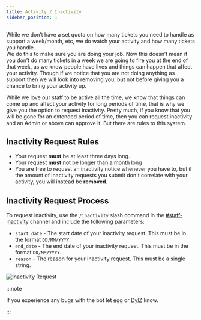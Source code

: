 ```yaml
---
title: Activity / Inactivity
sidebar_position: 1
---
```


While we don’t have a set quota on how many tickets you need to handle as support a week/month, etc, we do watch your activity and how many tickets you handle.  
We do this to make sure you are doing your job. Now this doesn’t mean if you don’t do many tickets in a week we are going to fire you at the end of that week, as we know people have lives and things can happen that affect your activity. Though if we notice that you are not doing anything as support then we will look into removing you, but not before giving you a chance to bring your activity up.

While we love our staff to be active all the time, we know that things can come up and affect your activity for long periods of time, that is why we give you the option to request inactivity. Pretty much, if you know that you will be gone for an extended period of time, then you can request inactivity and an Admin or above can approve it. But there are rules to this system.

## Inactivity Request Rules

- Your request **must** be at least three days long.
- Your request **must** not be longer than a month long
- You are free to request an inactivity notice whenever you have to, but if the amount of inactivity requests you submit don't correlate with your activity, you will instead be **removed**.

## Inactivity Request Process

To request inactivity, use the `/inactivity` slash command in the [#staff-inactivity](https://discord.com/channels/939553319750344744/1095221795109470288) channel and include the following parameters:

- `start_date` - The start date of your inactivity request. This must be in the format `DD/MM/YYYY`.
- `end_date` - The end date of your inactivity request. This must be in the format `DD/MM/YYYY`.
- `reason` - The reason for your inactivity request. This must be a single string.

![Inactivity Request](/img/staff/inactivity-request.gif)

:::note

If you experience any bugs with the bot let [egg](https://discord.com/users/866085293652181002) or [DylZ](https://discord.com/users/305405455679750155) know.

:::
